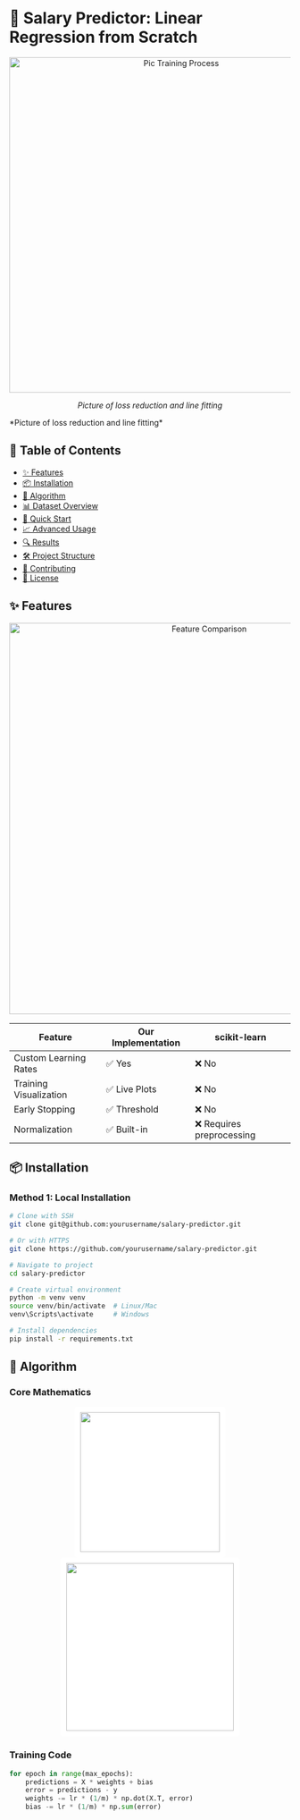  # 🚀 Salary Predictor: Linear Regression from Scratch

<div align="center">
  <img src="[assets/regressionpic.png](assets/regressionpic.png)" width="600" alt="Pic Training Process">
  <p><em>Picture of loss reduction and line fitting</em></p>
</div>
*Picture of loss reduction and line fitting*

## 📌 Table of Contents
- [✨ Features](#-features)
- [📦 Installation](#-installation)
- [🧠 Algorithm](#-algorithm)
- [📊 Dataset Overview](#-dataset-overview)
- [🚀 Quick Start](#-quick-start)
- [📈 Advanced Usage](#-advanced-usage)
- [🔍 Results](#-results)
- [🛠️ Project Structure](#️-project-structure)
- [🤝 Contributing](#-contributing)
- [📜 License](#-license)

## ✨ Features

<div align="center">
  <img src="https://github.com/yourusername/salary-predictor/raw/main/assets/feature_comparison.png" width="700" alt="Feature Comparison">
</div>

| Feature                | Our Implementation | scikit-learn |
|------------------------|-------------------|-------------|
| Custom Learning Rates  | ✅ Yes            | ❌ No        |
| Training Visualization | ✅ Live Plots     | ❌ No        |
| Early Stopping         | ✅ Threshold      | ❌ No        |
| Normalization          | ✅ Built-in       | ❌ Requires preprocessing |

## 📦 Installation

### Method 1: Local Installation
```bash
# Clone with SSH
git clone git@github.com:yourusername/salary-predictor.git

# Or with HTTPS
git clone https://github.com/yourusername/salary-predictor.git

# Navigate to project
cd salary-predictor

# Create virtual environment
python -m venv venv
source venv/bin/activate  # Linux/Mac
venv\Scripts\activate     # Windows

# Install dependencies
pip install -r requirements.txt
```
## 🧠 Algorithm

### Core Mathematics
<div align="center">
  <img src="https://latex.codecogs.com/svg.latex?\bg_white&space;J(w,b)=\frac{1}{2m}\sum_{i=1}^m(y_i-(wx_i+b))^2" width="250" style="background:white;padding:10px;border-radius:5px;">
  <img src="https://latex.codecogs.com/svg.latex?\bg_white&space;\frac{\partial%20J}{\partial%20w}=\frac{1}{m}\sum_{i=1}^m(y_i-(wx_i+b))\cdot%20x_i" width="300" style="background:white;padding:10px;border-radius:5px;">
</div>

### Training Code
```python
for epoch in range(max_epochs):
    predictions = X * weights + bias
    error = predictions - y
    weights -= lr * (1/m) * np.dot(X.T, error)
    bias -= lr * (1/m) * np.sum(error)
```

